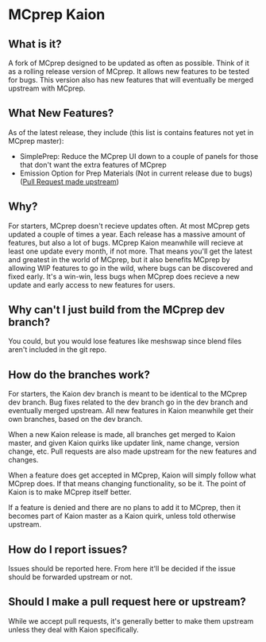 # MCprep Kaion

## What is it?
A fork of MCprep designed to be updated as often as possible. Think of it as a rolling release version of MCprep. It allows new features to be tested for bugs. This version also has new features that will eventually be merged upstream with MCprep.

## What New Features?
As of the latest release, they include (this list is contains features not yet in MCprep master):
* SimplePrep: Reduce the MCprep UI down to a couple of panels for those that don't want the extra features of MCprep
* Emission Option for Prep Materials (Not in current release due to bugs) ([Pull Request made upstream](https://github.com/TheDuckCow/MCprep/pull/364))

## Why?
For starters, MCprep doesn't recieve updates often. At most MCprep gets updated a couple of times a year. Each release has a massive amount of features, but also a lot of bugs. MCprep Kaion meanwhile will recieve at least one update every month, if not more. That means you'll get the latest and greatest in the world of MCprep, but it also benefits MCprep by allowing WIP features to go in the wild, where bugs can be discovered and fixed early. It's a win-win, less bugs when MCprep does recieve a new update and early access to new features for users.

## Why can't I just build from the MCprep dev branch?
You could, but you would lose features like meshswap since blend files aren't included in the git repo.

## How do the branches work?
For starters, the Kaion dev branch is meant to be identical to the MCprep dev branch. Bug fixes related to the dev branch go in the dev branch and eventually merged upstream. All new features in Kaion meanwhile get their own branches, based on the dev branch.

When a new Kaion release is made, all branches get merged to Kaion master, and given Kaion quirks like updater link, name change, version change, etc. Pull requests are also made upstream for the new features and changes.

When a feature does get accepted in MCprep, Kaion will simply follow what MCprep does. If that means changing functionality, so be it. The point of Kaion is to make MCprep itself better.

If a feature is denied and there are no plans to add it to MCprep, then it becomes part of Kaion master as a Kaion quirk, unless told otherwise upstream.

## How do I report issues?
Issues should be reported here. From here it'll be decided if the issue should be forwarded upstream or not.

## Should I make a pull request here or upstream?
While we accept pull requests, it's generally better to make them upstream unless they deal with Kaion specifically.

